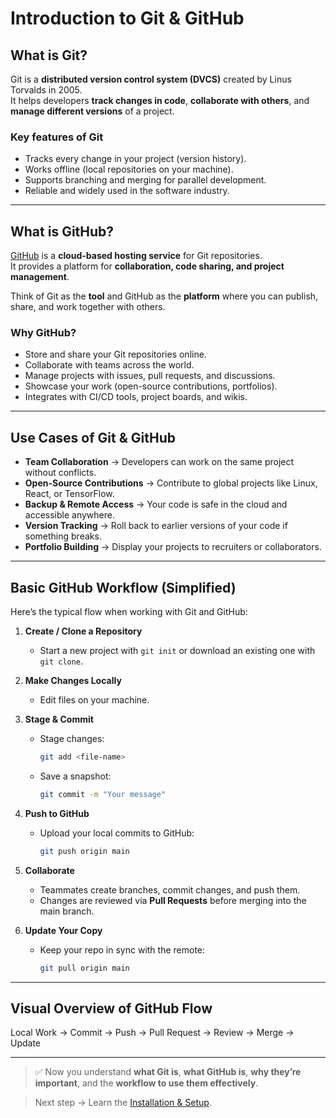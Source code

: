 # Introduction to Git & GitHub

## What is Git?

Git is a **distributed version control system (DVCS)** created by Linus Torvalds in 2005.  
It helps developers **track changes in code**, **collaborate with others**, and **manage different versions** of a project.  

### Key features of Git

- Tracks every change in your project (version history).
- Works offline (local repositories on your machine).
- Supports branching and merging for parallel development.
- Reliable and widely used in the software industry.

---

## What is GitHub?

[GitHub](https://github.com) is a **cloud-based hosting service** for Git repositories.  
It provides a platform for **collaboration, code sharing, and project management**.  

Think of Git as the **tool** and GitHub as the **platform** where you can publish, share, and work together with others.  

### Why GitHub?

- Store and share your Git repositories online.
- Collaborate with teams across the world.
- Manage projects with issues, pull requests, and discussions.
- Showcase your work (open-source contributions, portfolios).
- Integrates with CI/CD tools, project boards, and wikis.

---

## Use Cases of Git & GitHub

- **Team Collaboration** → Developers can work on the same project without conflicts.
- **Open-Source Contributions** → Contribute to global projects like Linux, React, or TensorFlow.
- **Backup & Remote Access** → Your code is safe in the cloud and accessible anywhere.
- **Version Tracking** → Roll back to earlier versions of your code if something breaks.
- **Portfolio Building** → Display your projects to recruiters or collaborators.

---

## Basic GitHub Workflow (Simplified)

Here’s the typical flow when working with Git and GitHub:

1. **Create / Clone a Repository**
   - Start a new project with `git init` or download an existing one with `git clone`.

2. **Make Changes Locally**
   - Edit files on your machine.

3. **Stage & Commit**
   - Stage changes:  

     ```bash
     git add <file-name>
     ```

   - Save a snapshot:  

     ```bash
     git commit -m "Your message"
     ```

4. **Push to GitHub**
   - Upload your local commits to GitHub:  

     ```bash
     git push origin main
     ```

5. **Collaborate**
   - Teammates create branches, commit changes, and push them.
   - Changes are reviewed via **Pull Requests** before merging into the main branch.

6. **Update Your Copy**
   - Keep your repo in sync with the remote:  

     ```bash
     git pull origin main
     ```

---

## Visual Overview of GitHub Flow

Local Work → Commit → Push → Pull Request → Review → Merge → Update

---

> ✅ Now you understand **what Git is**, **what GitHub is**, **why they’re important**, and the **workflow to use them effectively**.

> Next step → Learn the [Installation & Setup](https://github.com/Akshat7garg/GitSnippets/blob/main/guides/02_setup.md).
